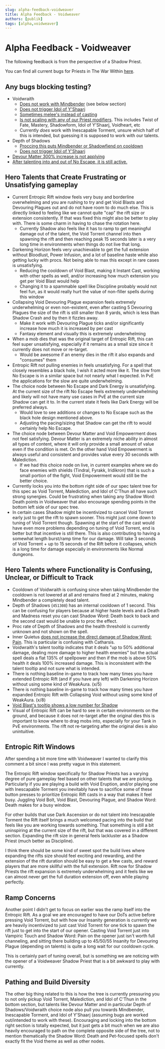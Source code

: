 ```yaml
---
slug: alpha-feedback-voidweaver
title: Alpha Feedback - Voidweaver
authors: [publik]
tags: [alpha,voidweaver]
---
```


# Alpha Feedback - Voidweaver
The following feedback is from the perspective of a Shadow Priest.

You can find all current bugs for Priests in The War Within [here](https://github.com/SimCMinMax/WoW-BugTracker/issues?q=is%3Aopen+is%3Aissue+label%3A%222-The+War+Within%22+label%3APriest).

## Any bugs blocking testing?
- Voidwraith
  - [Does not work with Mindbender](https://github.com/SimCMinMax/WoW-BugTracker/issues/1174) (see below section)
  - [Does not trigger Idol of Y'Shaarj](https://github.com/SimCMinMax/WoW-BugTracker/issues/1175)
  - [Sometimes melee's instead of casting](https://github.com/SimCMinMax/WoW-BugTracker/issues/1179)
  - [Is not scaling with any of our Priest modifiers](https://github.com/SimCMinMax/WoW-BugTracker/issues/1180). This includes Twist of Fate, Mastery, Shadowform, Idol of Y'Shaarj, Voidheart, etc
  - Currently _does_ work with Inescapable Torment, unsure which half of this is intended, but guessing it is supposed to work with our talents.
- Depth of Shadows
  - [Proccing this puts Mindbender or Shadowfiend on cooldown](https://github.com/SimCMinMax/WoW-BugTracker/issues/1172)
  - [Does not trigger Idol of Y'Shaarj](https://github.com/SimCMinMax/WoW-BugTracker/issues/1173)
- [Devour Matter 300% increase is not applying](https://github.com/SimCMinMax/WoW-BugTracker/issues/1176)
- [After talenting into and out of No Escape, it is still active.](https://github.com/SimCMinMax/WoW-BugTracker/issues/1178)

## Hero Talents that Create Frustrating or Unsatisfying gameplay
- Current Entropic Rift window feels very busy and borderline overwhelming and you are rushing to try and get Void Blasts and Devouring Plagues out and do not have room to do much else. This is directly linked to feeling like we cannot quite "cap" the rift size or extension consistently. If that was fixed this might also be better to play with. There is some charm in having to chase the rotation here.
  - Currently Shadow also feels like it has to ramp to get meaningful damage out of the talent, the Void Torrent channel into then spawning the rift and then reaching peak 15 seconds later is a very long time in environments when things do not live that long. 
- Darkening Horizon feels very unachievable to get the full extension without Bloodlust, Power Infusion, and a lot of baseline haste while also getting lucky with procs. Not being able to max this except in rare cases is unsatisfying.
  - Reducing the cooldown of Void Blast, making it Instant Cast, working with other spells as well, and/or increasing how much extension you get per Void Blast would help
  - Changing it to a spammable spell like Discipline probably would not feel fun, as it would really hurt the value of non-filler spells during this window
- Collapsing Void Devouring Plague expansion feels extremely underwhelming or even non-existent, even after casting 5 Devouring Plagues the size of the rift is still smaller than 8 yards, which is less than Shadow Crash and by then it fizzles away.
  - Make it work with Devouring Plague ticks and/or significantly increase how much it is increased by per cast
  - Fantasy element and visually this is extremely underwhelming
- When a mob dies that was the original target of Entropic Rift, this can feel super unsatisfying, especially if it remains as a small size since it currently does not move or re-target.
  - Would be awesome if an enemy dies in the rift it also expands and "consumes" them 
- Entropic Rift not pulling enemies in feels unsatisfying. For a spell that closely resembles a black hole, I wish it acted more like it. The slow from No Escape is in a similar space but not nearly what I expected. In PvE the applications for the slow are quite underwhelming.
- The choice node between No Escape and Dark Energy is unsatisfying. At the current size of the rift No Escape feels extremely underwhelming and likely will not have many use cases in PvE at the current size Shadow can get it to. In the current state it feels like Dark Energy will be preferred always.
  -  Would love to see additions or changes to No Escape such as the black hole design mentioned above.
  -  Adjusting the pacing/sizing that Shadow can get the rift to would certainly help No Escape.
- The choice node between Devour Matter and Void Empowerment does not feel satisfying. Devour Matter is an extremely niche ability in almost all types of content, where it will only provide a small amount of value even if the condition is met. On the other hand Void Empowerment is always useful and consistent and provides value every 30 seconds with Malediction.
  - If we had this choice node on live, in current examples where we do face enemies with shields (Tindral, Fyrakk, Iridikron) that is such a small portion of the fight, Void Empowerment would still be the better choice.
- Currently locks you into the bottom right side of our spec talent tree for this spec as Void Torrent, Malediction, and Idol of C'Thun all have such strong synergies. Could be frustrating when taking any Shadow Word: Death points in Voidweaver that also encourage spending points in the bottom left side of our spec tree.
- In certain cases Shadow might be incentivized to cancel Void Torrent early just to get the rift to spawn sooner. This might just come down to tuning of Void Torrent though. Spawning at the start of the cast would have even more problems depending on tuning of Void Torrent, end is better but that incentive is still there. This is also contributing to having a somewhat length burst/ramp time for our damage. Will take 3 seconds of Void Torrent + up to 15 seconds of the Rift before it collapses, which is a long time for damage especially in environments like Normal dungeons.

## Hero Talents where Functionality is Confusing, Unclear, or Difficult to Track
- Cooldown of Voidwraith is confusing since when taking Mindbender the cooldown is not lowered at all and remains fixed at 2 minutes, making Mindbender a completely dead talent.
- Depth of Shadows (`451308`) has an internal cooldown of 1 second. This can be confusing for players because at higher haste levels and a Death and Madness reset you can cast Shadow Word: Death back to back and the second cast would be unable to proc the effect.
- Proc rate of Depth of Shadows and the health threshold is currently unknown and not shown on the spell.
- Inner Quietus [does not increase the direct damage of Shadow Word: Pain](https://github.com/SimCMinMax/WoW-BugTracker/issues/1177). This is particular is confusing with Catharsis.
- Voidwraith's talent tooltip indicates that it deals "up to 50% additional damage, dealing more damage to higher health enemies" but the actual spell deals a flat 135% of spellpower and then if the mob is above 50% health it deals 100% increased damage. This is inconsistent with the talent tooltip and not sure what is intended.
- There is nothing baseline in-game to track how many times you have extended Entropic Rift (and if you have any left) with Darkening Horizon without using some kind of WeakAura. (x/5)
- There is nothing baseline in-game to track how many times you have expanded Entropic Rift with Collapsing Void without using some kind of WeakAura. (x/8)
- [Void Blast's tooltip shows a low number for Shadow](https://github.com/SimCMinMax/WoW-BugTracker/issues/1185)
- Visual of Entropic Rift can be hard to see in certain environments on the ground, and because it does not re-target after the original dies this is important to know where to drag mobs into, especially for your Tank in PvE environments. The rift not re-targeting after the original dies is also unintuitive.

## Entropic Rift Windows
After spending a bit more time with Voidweaver I wanted to clarify this comment a bit since I was pretty vague in this statement.

The Entropic Rift window specifically for Shadow Priests has a varying degree of pure gameplay feel based on other talents that we are picking. Particularly if you are playing a build with Void Eruption, and/or playing one with Inescapable Torment you inevitably have to sacrifice some of these button presses to prioritize Entropic Rift casts in a way that makes it feel busy. Juggling Void Bolt, Void Blast, Devouring Plague, and Shadow Word: Death makes for a busy window.

For other builds that use Dark Ascension or do not talent into Inescapable Torment the Rift itself brings a much welcomed pacing into the build that feels like you are working towards something. That something is still a bit uninspiring at the current size of the rift, but that was covered in a different section. Expanding the rift size in general feels lackluster as a Shadow Priest (much better as Discipline).

I think there should be some kind of sweet spot the build lives where expanding the rifts size should feel exciting and rewarding, and the extension of the rift duration should be easy to get a few casts, and reward players that are more skillful with the full extension. Rift now for Shadow Priests the rift expansion is extremely underwhelming and it feels like we can almost never get the full duration extension off, even while playing perfectly.

## Ramp Concerns
Another point I didn't get to focus on earlier was the ramp itself into the Entropic Rift. As a goal we are encouraged to have our DoTs active before pressing Void Torrent, but with how our Insanity generation is currently we are heavily incentivized to just cast Void Torrent for one tick to spawn the rift just to get into the start of our opener. Casting Void Torrent just into Vampiric Touch and Shadow Word: Pain on the opener just isn't worth full channeling, and sitting there building up to 45/50/55 Insanity for Devouring Plague (depending on talents) is quite a long wait for our cooldown cycle.

This is certainly part of tuning overall, but is something we are noticing with the opener of a Voidweaver Shadow Priest that is a bit awkward to play with currently.

## Pathing and Build Diversity
The other big thing related to this is how the tree is currently pressuring you to not only pickup Void Torrent, Malediction, and Idol of C'Thun in the bottom section, but talents like Devour Matter and in particular Depth of Shadows/Voidwraith choice node also pull you towards Mindbender, Inescapable Torment, and Idol of Y'Shaarj (assuming bugs are worked out/intended to work with these). Encouraging and locking into the bottom right section is totally expected, but it just gets a bit much when we are also heavily encouraged to path on the complete opposite side of the tree, not to mention thematically the Shadow Word: Death and Pet-focused spells don't exactly fit the Void theme as well as other nodes.